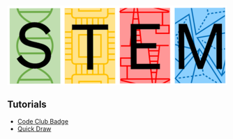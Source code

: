 [comment]: <> (Open this page at https://darraghomalley.github.io/tutorials/)
![JPMC STEM Logo](https://github.com/darraghomalley/tutorials/blob/master/stem-logo-no-margin.png?raw=true)
## Tutorials
* [Code Club Badge](/tutorials/CodeClubBadge)
* [Quick Draw](/tutorials/QuickDraw)

<script src="https://makecode.com/gh-pages-embed.js"></script><script>makeCodeRender("{{ site.makecode.home_url }}", "{{ site.github.owner_name }}/{{ site.github.repository_name }}");</script>
